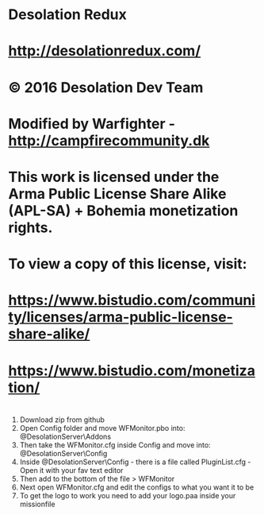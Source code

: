 #
# Desolation Redux
# http://desolationredux.com/
# © 2016 Desolation Dev Team
# 
# Modified by Warfighter - http://campfirecommunity.dk
#
# This work is licensed under the Arma Public License Share Alike (APL-SA) + Bohemia monetization rights.
# To view a copy of this license, visit:
# https://www.bistudio.com/community/licenses/arma-public-license-share-alike/
# https://www.bistudio.com/monetization/
#

1) Download zip from github
2) Open Config folder and move WFMonitor.pbo into: @DesolationServer\Addons
3) Then take the WFMonitor.cfg inside Config and move into: @DesolationServer\Config
4) Inside @DesolationServer\Config - there is a file called PluginList.cfg - Open it with your fav text editor
5) Then add to the bottom of the file > WFMonitor
6) Next open WFMonitor.cfg and edit the configs to what you want it to be
7) To get the logo to work you need to add your logo.paa inside your missionfile
